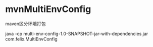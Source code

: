 # mvnMultiEnvConfig
maven区分环境打包


java -cp multi-env-config-1.0-SNAPSHOT-jar-with-dependencies.jar com.felix.MultiEnvConfig
